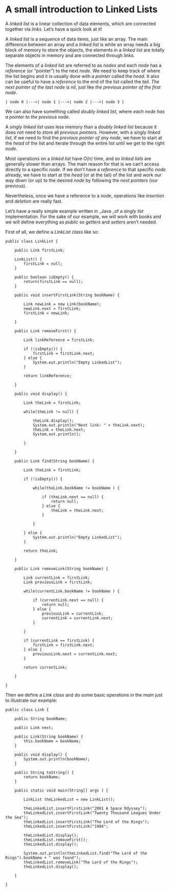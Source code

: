 # A small introduction to Linked Lists #

A _linked list_ is a linear collection of data elements, which are connected together via _links_. Let’s have a quick look at it!

A _linked list_ is a sequence of data items, just like an array. The main difference between an array and a _linked list_ is while an array needs a big block of memory to store the objects, the elements in a _linked list_ are totally separate objects in memory and are connected through _links_.

The elements of a _linked list_ are referred to as _nodes_ and each _node_ has a _reference_ (or “pointer”) to the next _node_. We need to keep track of where the list begins and it is usually done with a _pointer_ called the _head_. It also can be useful to have a _reference_ to the end of the list called the _tail_. _The next pointer of the last node is nil_, just like _the previous pointer of the first node_.
    
    
    | node 0 |--->| node 1 |--->| node 2 |--->| node 3 |

We can also have something called _doubly linked list_, where _each node has a pointer to the previous node_.

A _singly linked list_ uses less memory than a _doubly linked list_ because it does not need to store all _previous pointers_. However, with a _singly linked list_, if we need to find the _previous pointer of any node_, we have to start at the _head_ of the list and iterate through the entire list until we get to the right _node_.

Most operations on a _linked list_ have _O(n)_ time, and so _linked lists_ are generally slower than arrays. The main reason for that is we can’t access directly to a specific _node_. If we don’t have a _reference_ to that specific _node_ already, we have to start at the _head_ (or at the tail) of the list and work our way down (or up) to the desired _node_ by following the _next pointers_ (our previous).

Nevertheless, once we have a reference to a _node_, operations like _insertion_ and _deletion_ are really fast.

Let’s have a really simple example written in _Java _of a _singly list_ implementation. For the sake of our example, we will work with books and we will define everything as _public_ so _getters_ and _setters_ aren’t needed.

First of all, we define a _LinkList class_ like so:
    
    
    public class LinkList {
    	
    	public Link firstLink;
    	
    	LinkList() {
    		firstLink = null;
    	}
    	
    	public boolean isEmpty() {
    		return(firstLink == null);
    	}
    	
    	public void insertFirstLink(String bookName) {
    		
    		Link newLink = new Link(bookName);
    		newLink.next = firstLink;
    		firstLink = newLink;
    		
    	}
    	
    	public Link removeFirst() {
    		
    		Link linkReference = firstLink;
    		
    		if (!isEmpty()) {
    			firstLink = firstLink.next;
    		} else {
    			System.out.println("Empty LinkedList");
    		}
    		
    		return linkReference;
    		
    	}
    	
    	public void display() {
    		
    		Link theLink = firstLink;
    		
    		while(theLink != null) {
    			
    			theLink.display();
    			System.out.println("Next link: " + theLink.next);
    			theLink = theLink.next;
    			System.out.println();
    			
    		}
    		
    	}
    	
    	public Link find(String bookName) {
    		
    		Link theLink = firstLink;
    		
    		if (!isEmpty()) {
    			
    			while(theLink.bookName != bookName ) {
    				
    				if (theLink.next == null) {
    					return null;
    				} else {
    					theLink = theLink.next;
    				}
    				
    			}
    			
    		} else {
    			System.out.println("Empty LinkedList");
    		}
    		
    		return theLink;
    		
    	}
    	
    	public Link removeLink(String bookName) {
    		
    		Link currentLink = firstLink;
    		Link previousLink = firstLink;
    		
    		while(currentLink.bookName != bookName ) {
    			
    			if (currentLink.next == null) {
    				return null;
    			} else {
    				previousLink = currentLink;
    				currentLink = currentLink.next;
    			}
    			
    		}
    		
    		if (currentLink == firstLink) {
    			firstLink = firstLink.next;
    		} else {
    			previousLink.next = currentLink.next;
    		}
    		
    		return currentLink;
    		
    	}
    	
    }

Then we define a _Link class_ and do some basic operations in the _main_ just to illustrate our example:
    
    
    public class Link {
    	
    	public String bookName;
    	
    	public Link next;
    	
    	public Link(String bookName) {
    		this.bookName = bookName;
    	}
    	
    	public void display() {
    		System.out.println(bookName);
    	}
    	
    	public String toString() {
    		return bookName;
    	}
    	
    	public static void main(String[] args ) {
    		
    		LinkList theLinkedList = new LinkList();
    		
    		theLinkedList.insertFirstLink("2001 A Space Odyssey");
    		theLinkedList.insertFirstLink("Twenty Thousand Leagues Under the Sea");
    		theLinkedList.insertFirstLink("The Lord of the Rings");
    		theLinkedList.insertFirstLink("1984";
    		
    		theLinkedList.display();
    		theLinkedList.removeFirst();
    		theLinkedList.display();
    		
    		System.out.println(theLinkedList.find("The Lord of the Rings").bookName + " was found");
    		theLinkedList.removeLink("The Lord of the Rings");
    		theLinkedList.display();
    		
    	}
    	
    }
